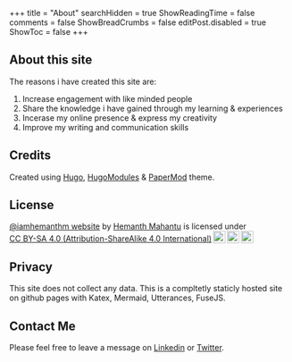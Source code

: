 +++
title = "About"
searchHidden = true
ShowReadingTime = false
comments = false
ShowBreadCrumbs = false
editPost.disabled = true
ShowToc = false
+++

## About this site
The reasons i have created this site are:
1. Increase engagement with like minded people
2. Share the knowledge i have gained through my learning & experiences
3. Incerase my online presence & express my creativity
4. Improve my writing and communication skills

## Credits

Created using [Hugo](https://gohugo.io/), [HugoModules](https://hugomods.com/en/) & [PaperMod](https://github.com/adityatelange/hugo-PaperMod) theme. 

## License

 <p xmlns:cc="http://creativecommons.org/ns#" xmlns:dct="http://purl.org/dc/terms/"><a property="dct:title" rel="cc:attributionURL" href="http://iamhemanthm.github.io">@iamhemanthm website</a> by <a rel="cc:attributionURL dct:creator" property="cc:attributionName" href="https://www.linkedin.com/in/hemanth-m/">Hemanth Mahantu</a> is licensed under <a href="http://creativecommons.org/licenses/by-sa/4.0/?ref=chooser-v1" target="_blank" rel="license noopener noreferrer" style="display:inline-block;">CC BY-SA 4.0 (Attribution-ShareAlike 4.0 International)<img style="height:22px!important;margin-left:3px;vertical-align:text-bottom;" src="https://mirrors.creativecommons.org/presskit/icons/cc.svg?ref=chooser-v1"><img style="height:22px!important;margin-left:3px;vertical-align:text-bottom;" src="https://mirrors.creativecommons.org/presskit/icons/by.svg?ref=chooser-v1"><img style="height:22px!important;margin-left:3px;vertical-align:text-bottom;" src="https://mirrors.creativecommons.org/presskit/icons/sa.svg?ref=chooser-v1"></a></p> 

## Privacy

This site does not collect any data. This is a compltetly staticly hosted site on github pages with Katex, Mermaid, Utterances, FuseJS.

## Contact Me

Please feel free to leave a message on [Linkedin](https://www.linkedin.com/in/hemanth-m/) or [Twitter](https://x.com/HemanthMahantu).